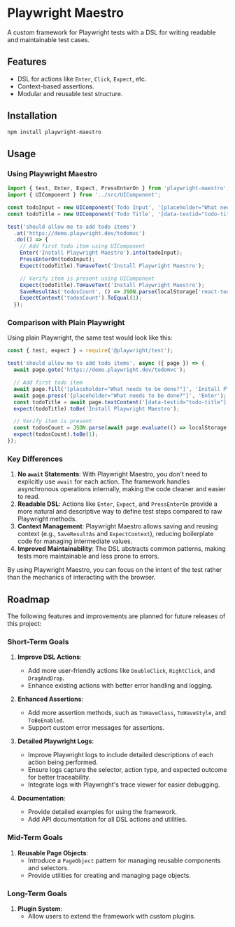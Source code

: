 # Playwright Maestro

A custom framework for Playwright tests with a DSL for writing readable and maintainable test cases.

## Features
- DSL for actions like `Enter`, `Click`, `Expect`, etc.
- Context-based assertions.
- Modular and reusable test structure.

## Installation
```bash
npm install playwright-maestro
```

## Usage

### Using Playwright Maestro

```typescript
import { test, Enter, Expect, PressEnterOn } from 'playwright-maestro';
import { UIComponent } from '../src/UIComponent';

const todoInput = new UIComponent('Todo Input', '[placeholder="What needs to be done?"]');
const todoTitle = new UIComponent('Todo Title', '[data-testid="todo-title"]');

test('should allow me to add todo items')
  .at('https://demo.playwright.dev/todomvc')
  .do(() => {
    // Add first todo item using UIComponent
    Enter('Install Playwright Maestro').into(todoInput);
    PressEnterOn(todoInput);
    Expect(todoTitle).ToHaveText('Install Playwright Maestro');

    // Verify item is present using UIComponent
    Expect(todoTitle).ToHaveText('Install Playwright Maestro');
    SaveResultAs('todosCount', () => JSON.parse(localStorage['react-todos']).length);
    ExpectContext('todosCount').ToEqual(1);
  });
```

### Comparison with Plain Playwright

Using plain Playwright, the same test would look like this:

```javascript
const { test, expect } = require('@playwright/test');

test('should allow me to add todo items', async ({ page }) => {
  await page.goto('https://demo.playwright.dev/todomvc');

  // Add first todo item
  await page.fill('[placeholder="What needs to be done?"]', 'Install Playwright Maestro');
  await page.press('[placeholder="What needs to be done?"]', 'Enter');
  const todoTitle = await page.textContent('[data-testid="todo-title"]');
  expect(todoTitle).toBe('Install Playwright Maestro');

  // Verify item is present
  const todosCount = JSON.parse(await page.evaluate(() => localStorage['react-todos'])).length;
  expect(todosCount).toBe(1);
});
```

### Key Differences

1. **No `await` Statements**: With Playwright Maestro, you don't need to explicitly use `await` for each action. The framework handles asynchronous operations internally, making the code cleaner and easier to read.
2. **Readable DSL**: Actions like `Enter`, `Expect`, and `PressEnterOn` provide a more natural and descriptive way to define test steps compared to raw Playwright methods.
3. **Context Management**: Playwright Maestro allows saving and reusing context (e.g., `SaveResultAs` and `ExpectContext`), reducing boilerplate code for managing intermediate values.
4. **Improved Maintainability**: The DSL abstracts common patterns, making tests more maintainable and less prone to errors.

By using Playwright Maestro, you can focus on the intent of the test rather than the mechanics of interacting with the browser.

## Roadmap

The following features and improvements are planned for future releases of this project:

### Short-Term Goals
1. **Improve DSL Actions**:
   - Add more user-friendly actions like `DoubleClick`, `RightClick`, and `DragAndDrop`.
   - Enhance existing actions with better error handling and logging.

2. **Enhanced Assertions**:
   - Add more assertion methods, such as `ToHaveClass`, `ToHaveStyle`, and `ToBeEnabled`.
   - Support custom error messages for assertions.

3. **Detailed Playwright Logs**:
   - Improve Playwright logs to include detailed descriptions of each action being performed.
   - Ensure logs capture the selector, action type, and expected outcome for better traceability.
   - Integrate logs with Playwright's trace viewer for easier debugging.

4. **Documentation**:
   - Provide detailed examples for using the framework.
   - Add API documentation for all DSL actions and utilities.

### Mid-Term Goals
1. **Reusable Page Objects**:
   - Introduce a `PageObject` pattern for managing reusable components and selectors.
   - Provide utilities for creating and managing page objects.


### Long-Term Goals
1. **Plugin System**:
   - Allow users to extend the framework with custom plugins.

